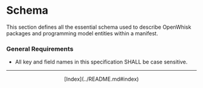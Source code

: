 <!--
#
# Licensed to the Apache Software Foundation (ASF) under one or more
# contributor license agreements.  See the NOTICE file distributed with
# this work for additional information regarding copyright ownership.
# The ASF licenses this file to You under the Apache License, Version 2.0
# (the "License"); you may not use this file except in compliance with
# the License.  You may obtain a copy of the License at
#
#     http://www.apache.org/licenses/LICENSE-2.0
#
# Unless required by applicable law or agreed to in writing, software
# distributed under the License is distributed on an "AS IS" BASIS,
# WITHOUT WARRANTIES OR CONDITIONS OF ANY KIND, either express or implied.
# See the License for the specific language governing permissions and
# limitations under the License.
#
-->

# Schema

This section defines all the essential schema used to describe OpenWhisk packages and programming model entities within a manifest.

### General Requirements

- All key and field names in this specification SHALL be case sensitive.

<!--
 Bottom Navigation
-->
---
<html>
<div align="center">
[Index](../README.md#index)
</div>
</html>
